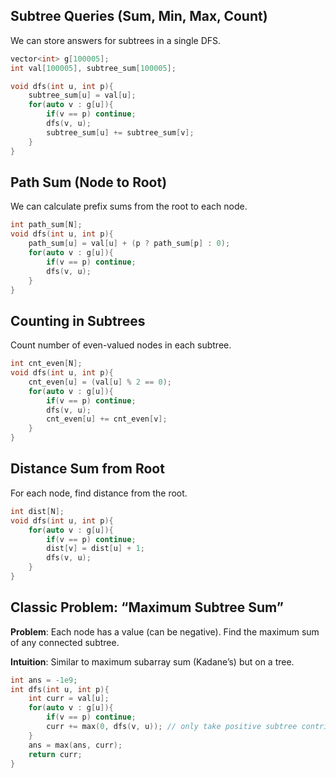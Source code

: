 ## Subtree Queries (Sum, Min, Max, Count)
We can store answers for subtrees in a single DFS.
```cpp
vector<int> g[100005];
int val[100005], subtree_sum[100005];

void dfs(int u, int p){
    subtree_sum[u] = val[u];
    for(auto v : g[u]){
        if(v == p) continue;
        dfs(v, u);
        subtree_sum[u] += subtree_sum[v];
    }
}
```

## Path Sum (Node to Root)
We can calculate prefix sums from the root to each node.
```cpp
int path_sum[N];
void dfs(int u, int p){
    path_sum[u] = val[u] + (p ? path_sum[p] : 0);
    for(auto v : g[u]){
        if(v == p) continue;
        dfs(v, u);
    }
}
```

## Counting in Subtrees
Count number of even-valued nodes in each subtree.
```cpp
int cnt_even[N];
void dfs(int u, int p){
    cnt_even[u] = (val[u] % 2 == 0);
    for(auto v : g[u]){
        if(v == p) continue;
        dfs(v, u);
        cnt_even[u] += cnt_even[v];
    }
}
```

## Distance Sum from Root
For each node, find distance from the root.
```cpp
int dist[N];
void dfs(int u, int p){
    for(auto v : g[u]){
        if(v == p) continue;
        dist[v] = dist[u] + 1;
        dfs(v, u);
    }
}
```

## Classic Problem: “Maximum Subtree Sum”
**Problem**:
Each node has a value (can be negative).
Find the maximum sum of any connected subtree.

**Intuition**: Similar to maximum subarray sum (Kadane’s) but on a tree.
```cpp
int ans = -1e9;
int dfs(int u, int p){
    int curr = val[u];
    for(auto v : g[u]){
        if(v == p) continue;
        curr += max(0, dfs(v, u)); // only take positive subtree contributions
    }
    ans = max(ans, curr);
    return curr;
}
```